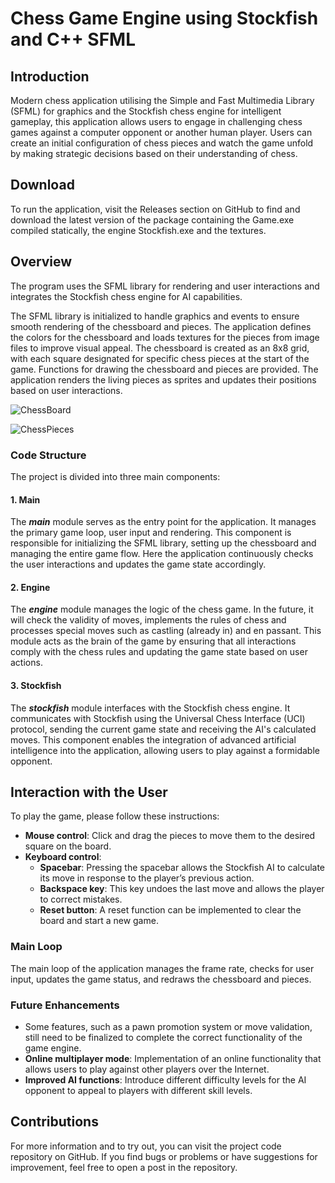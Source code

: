 # Chess Game Engine using Stockfish and C++ SFML 

## Introduction 
Modern chess application utilising the Simple and Fast Multimedia Library (SFML) for graphics and the Stockfish chess engine for intelligent gameplay, this application allows users to engage in challenging chess games against a computer opponent or another human player. Users can create an initial configuration of chess pieces and watch the game unfold by making strategic decisions based on their understanding of chess.

## Download
To run the application, visit the Releases section on GitHub to find and download the latest version of the package containing the Game.exe compiled statically, the engine Stockfish.exe and the textures.

## Overview
The program uses the SFML library for rendering and user interactions and integrates the Stockfish chess engine for AI capabilities.

The SFML library is initialized to handle graphics and events to ensure smooth rendering of the chessboard and pieces. The application defines the colors for the chessboard and loads textures for the pieces from image files to improve visual appeal. The chessboard is created as an 8x8 grid, with each square designated for specific chess pieces at the start of the game. Functions for drawing the chessboard and pieces are provided. The application renders the living pieces as sprites and updates their positions based on user interactions.

![ChessBoard](https://github.com/user-attachments/assets/b5ba918a-e2c0-4784-85f0-c338ff040419)

![ChessPieces](https://github.com/user-attachments/assets/edad4594-ed83-4a31-a5bc-e275019c84ec)

### Code Structure
The project is divided into three main components:

#### 1. Main
The ***main*** module serves as the entry point for the application. It manages the primary game loop, user input and rendering. This component is responsible for initializing the SFML library, setting up the chessboard and managing the entire game flow. Here the application continuously checks the user interactions and updates the game state accordingly.

#### 2. Engine
The ***engine*** module manages the logic of the chess game. In the future, it will check the validity of moves, implements the rules of chess and processes special moves such as castling (already in) and en passant. This module acts as the brain of the game by ensuring that all interactions comply with the chess rules and updating the game state based on user actions.

#### 3. Stockfish
The ***stockfish*** module interfaces with the Stockfish chess engine. It communicates with Stockfish using the Universal Chess Interface (UCI) protocol, sending the current game state and receiving the AI's calculated moves. This component enables the integration of advanced artificial intelligence into the application, allowing users to play against a formidable opponent.

## Interaction with the User
To play the game, please follow these instructions:
- **Mouse control**: Click and drag the pieces to move them to the desired square on the board.
- **Keyboard control**:
  - **Spacebar**: Pressing the spacebar allows the Stockfish AI to calculate its move in response to the player’s previous action.
  - **Backspace key**: This key undoes the last move and allows the player to correct mistakes.
  - **Reset button**: A reset function can be implemented to clear the board and start a new game.

### Main Loop
The main loop of the application manages the frame rate, checks for user input, updates the game status, and redraws the chessboard and pieces.

### Future Enhancements
- Some features, such as a pawn promotion system or move validation, still need to be finalized to complete the correct functionality of the game engine.
- **Online multiplayer mode**: Implementation of an online functionality that allows users to play against other players over the Internet.
- **Improved AI functions**: Introduce different difficulty levels for the AI opponent to appeal to players with different skill levels.

## Contributions
For more information and to try out, you can visit the project code repository on GitHub. If you find bugs or problems or have suggestions for improvement, feel free to open a post in the repository.
